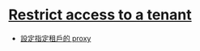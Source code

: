 # [Restrict access to a tenant](https://docs.microsoft.com/en-us/azure/active-directory/manage-apps/tenant-restrictions)
- [設定指定租戶的 proxy](../../../proxy/squid.md)